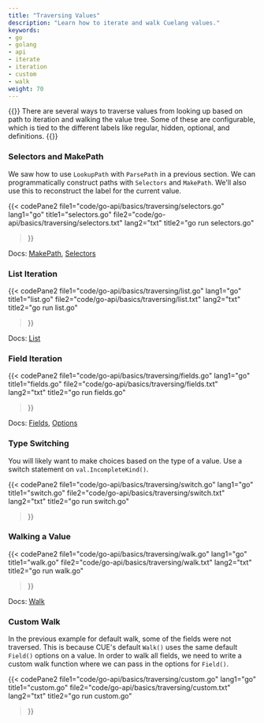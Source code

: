 ```yaml
---
title: "Traversing Values"
description: "Learn how to iterate and walk Cuelang values."
keywords:
- go
- golang
- api
- iterate
- iteration
- custom
- walk
weight: 70
---
```


{{<lead>}}
There are several ways to traverse values
from looking up based on path to iteration and walking the value tree.
Some of these are configurable, which is tied to the different labels
like regular, hidden, optional, and definitions.
{{</lead>}}


### Selectors and MakePath

We saw how to use `LookupPath` with `ParsePath` in a previous section.
We can programmatically construct paths with `Selectors` and `MakePath`.
We'll also use this to reconstruct the label for the current value.

{{< codePane2
	file1="code/go-api/basics/traversing/selectors.go"  lang1="go"  title1="selectors.go"
	file2="code/go-api/basics/traversing/selectors.txt" lang2="txt" title2="go run selectors.go"
>}}

Docs:
[MakePath](https://pkg.go.dev/cuelang.org/go@v0.4.0/cue#MakePath),
[Selectors](https://pkg.go.dev/cuelang.org/go@v0.4.0/cue#Selector)

### List Iteration

{{< codePane2
	file1="code/go-api/basics/traversing/list.go"  lang1="go"  title1="list.go"
	file2="code/go-api/basics/traversing/list.txt" lang2="txt" title2="go run list.go"
>}}

Docs:
[List](https://pkg.go.dev/cuelang.org/go@v0.4.0/cue#Value.List)

### Field Iteration

{{< codePane2
	file1="code/go-api/basics/traversing/fields.go"  lang1="go"  title1="fields.go"
	file2="code/go-api/basics/traversing/fields.txt" lang2="txt" title2="go run fields.go"
>}}

Docs:
[Fields](https://pkg.go.dev/cuelang.org/go@v0.4.0/cue#Value.Fields),
[Options](https://pkg.go.dev/cuelang.org/go@v0.4.0/cue#Option)

### Type Switching

You will likely want to make choices based on the type of a value.
Use a switch statement on `val.IncompleteKind()`.

{{< codePane2
	file1="code/go-api/basics/traversing/switch.go"  lang1="go"  title1="switch.go"
	file2="code/go-api/basics/traversing/switch.txt" lang2="txt" title2="go run switch.go"
>}}

### Walking a Value

{{< codePane2
	file1="code/go-api/basics/traversing/walk.go"  lang1="go"  title1="walk.go"
	file2="code/go-api/basics/traversing/walk.txt" lang2="txt" title2="go run walk.go"
>}}

Docs:
[Walk](https://pkg.go.dev/cuelang.org/go@v0.4.0/cue#Value.Walk)

### Custom Walk

In the previous example for default walk, some of the fields were not traversed.
This is because CUE's default `Walk()` uses the same default `Field()` options on a value.
In order to walk all fields, we need to write a custom walk function
where we can pass in the options for `Field()`.

{{< codePane2
	file1="code/go-api/basics/traversing/custom.go"  lang1="go"  title1="custom.go"
	file2="code/go-api/basics/traversing/custom.txt" lang2="txt" title2="go run custom.go"
>}}

